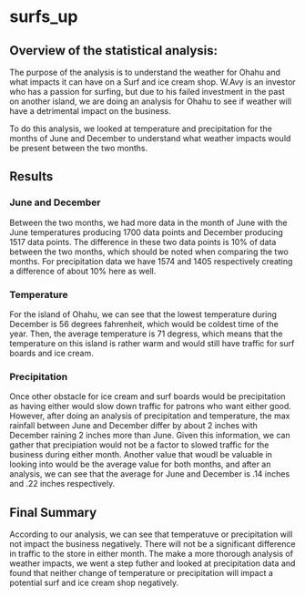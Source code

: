 # surfs_up


## Overview of the statistical analysis:
The purpose of the analysis is to understand the weather for Ohahu and what impacts it can have on a Surf and ice cream shop. W.Avy is an investor who has a passion for surfing, but due to his failed investment in the past on another island, we are doing an analysis for Ohahu to see if weather will have a detrimental impact on the business. 

To do this analysis, we looked at temperature and precipitation for the months of June and December to understand what weather impacts would be present between the two months.

## Results

### June and December
Between the two months, we had more data in the month of June with the June temperatures producing 1700 data points and December producing 1517 data points. The difference in these two data points is 10% of data between the two months, which should be noted when comparing the two months. For precipitation data we have 1574 and 1405 respectively creating a difference of about 10% here as well.

### Temperature
For the island of Ohahu, we can see that the lowest temperature during December is 56 degrees fahrenheit, which would be coldest time of the year. Then, the average temperature is 71 degress, which means that the temperature on this island is rather warm and would still have traffic for surf boards and ice cream. 

### Precipitation 
Once other obstacle for ice cream and surf boards would be precipitation as having either would slow down traffic for patrons who want either good. However, after doing an analysis of precipitation and temperature, the max rainfall between June and December differ by about 2 inches with December raining 2 inches more than June. Given this information, we can gather that precipiation would not be a factor to slowed traffic for the business during either month. Another value that woudl be valuable in looking into would be the average value for both months, and after an analysis, we can see that the average for June and December is .14 inches and .22 inches respectively.

## Final Summary

According to our analysis, we can see that temperatuve or precipitation will not impact the business negatively. There will not be a significant difference in traffic to the store in either month. The make a more thorough analysis of weather impacts, we went a step futher and looked at precipitation data and found that neither change of temperature or precipitation will impact a potential surf and ice cream shop negatively.